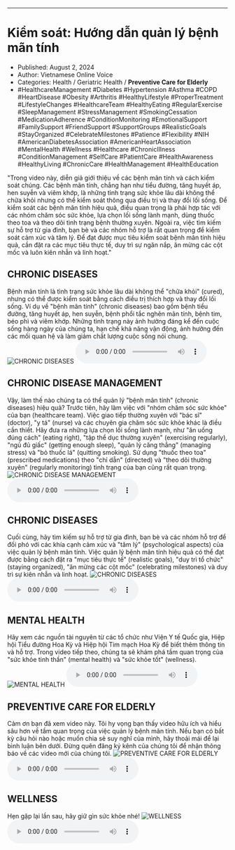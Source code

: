 
---

# Kiểm soát: Hướng dẫn quản lý bệnh mãn tính

- Published: August 2, 2024
- Author: Vietnamese Online Voice
- Categories: Health / Geriatric Health / **Preventive Care for Elderly**
- #HealthcareManagement #Diabetes #Hypertension #Asthma #COPD #HeartDisease #Obesity #Arthritis #HealthyLifestyle #ProperTreatment #LifestyleChanges #HealthcareTeam #HealthyEating #RegularExercise #SleepManagement #StressManagement #SmokingCessation #MedicationAdherence #ConditionMonitoring #EmotionalSupport #FamilySupport #FriendSupport #SupportGroups #RealisticGoals #StayOrganized #CelebrateMilestones #Patience #Flexibility #NIH #AmericanDiabetesAssociation #AmericanHeartAssociation #MentalHealth #Wellness #Healthcare #ChronicIllness #ConditionManagement #SelfCare #PatientCare #HealthAwareness #HealthyLiving #ChronicCare #HealthManagement #HealthEducation

"Trong video này, diễn giả giới thiệu về các bệnh mãn tính và cách kiểm soát chúng. Các bệnh mãn tính, chẳng hạn như tiểu đường, tăng huyết áp, hen suyễn và viêm khớp, là những tình trạng sức khỏe lâu dài không thể chữa khỏi nhưng có thể kiểm soát thông qua điều trị và thay đổi lối sống. Để kiểm soát các bệnh mãn tính hiệu quả, điều quan trọng là phải hợp tác với các nhóm chăm sóc sức khỏe, lựa chọn lối sống lành mạnh, dùng thuốc theo toa và theo dõi tình trạng bệnh thường xuyên. Ngoài ra, việc tìm kiếm sự hỗ trợ từ gia đình, bạn bè và các nhóm hỗ trợ là rất quan trọng để kiểm soát cảm xúc và tâm lý. Để đạt được mục tiêu kiểm soát bệnh mãn tính hiệu quả, cần đặt ra các mục tiêu thực tế, duy trì sự ngăn nắp, ăn mừng các cột mốc và luôn kiên nhẫn và linh hoạt."


## CHRONIC DISEASES

Bệnh mãn tính là tình trạng sức khỏe lâu dài không thể "chữa khỏi" (cured), nhưng có thể được kiểm soát bằng cách điều trị thích hợp và thay đổi lối sống. Ví dụ về "bệnh mãn tính" (chronic diseases) bao gồm bệnh tiểu đường, tăng huyết áp, hen suyễn, bệnh phổi tắc nghẽn mãn tính, bệnh tim, béo phì và viêm khớp. Những tình trạng này ảnh hưởng đáng kể đến cuộc sống hàng ngày của chúng ta, hạn chế khả năng vận động, ảnh hưởng đến các mối quan hệ và làm giảm chất lượng cuộc sống nói chung.
![CHRONIC DISEASES](https://http-archiver-apis-production-80.schnworks.com/storage/images/transitions/2024-08-02/transition--5072839532-Montserrat-Black-4A148C.jpg)
<audio controls>
    <source src="https://http-archiver-apis-production-80.schnworks.com/storage/storage/audio/file-19225426420.mp3" type="audio/mpeg">
</audio>



## CHRONIC DISEASE MANAGEMENT

Vậy, làm thế nào chúng ta có thể quản lý "bệnh mãn tính" (chronic diseases) hiệu quả? Trước tiên, hãy làm việc với "nhóm chăm sóc sức khỏe" của bạn (healthcare team). Việc giao tiếp thường xuyên với "bác sĩ" (doctor), "y tá" (nurse) và các chuyên gia chăm sóc sức khỏe khác là điều cần thiết. Hãy đưa ra những lựa chọn lối sống lành mạnh, như "ăn uống đúng cách" (eating right), "tập thể dục thường xuyên" (exercising regularly), "ngủ đủ giấc" (getting enough sleep), "quản lý căng thẳng" (managing stress) và "bỏ thuốc lá" (quitting smoking). Sử dụng "thuốc theo toa" (prescribed medications) theo "chỉ dẫn" (directed) và "theo dõi thường xuyên" (regularly monitoring) tình trạng của bạn cũng rất quan trọng.
![CHRONIC DISEASE MANAGEMENT](https://http-archiver-apis-production-80.schnworks.com/storage/images/transitions/2024-08-02/transition--23055593087-Montserrat-ExtraBold-283593.jpg)
<audio controls>
    <source src="https://http-archiver-apis-production-80.schnworks.com/storage/storage/audio/file-27810597221.mp3" type="audio/mpeg">
</audio>



## CHRONIC DISEASES

Cuối cùng, hãy tìm kiếm sự hỗ trợ từ gia đình, bạn bè và các nhóm hỗ trợ để đối phó với các khía cạnh cảm xúc và "tâm lý" (psychological aspects) của việc quản lý bệnh mãn tính. Việc quản lý bệnh mãn tính hiệu quả có thể đạt được bằng cách đặt ra "mục tiêu thực tế" (realistic goals), "duy trì tổ chức" (staying organized), "ăn mừng các cột mốc" (celebrating milestones) và duy trì sự kiên nhẫn và linh hoạt.
![CHRONIC DISEASES](https://http-archiver-apis-production-80.schnworks.com/storage/images/transitions/2024-08-02/transition--9404900752-Montserrat-Bold-1A237E.jpg)
<audio controls>
    <source src="https://http-archiver-apis-production-80.schnworks.com/storage/storage/audio/file-20520279437.mp3" type="audio/mpeg">
</audio>



## MENTAL HEALTH

Hãy xem các nguồn tài nguyên từ các tổ chức như Viện Y tế Quốc gia, Hiệp hội Tiểu đường Hoa Kỳ và Hiệp hội Tim mạch Hoa Kỳ để biết thêm thông tin và hỗ trợ. Trong video tiếp theo, chúng ta sẽ khám phá tầm quan trọng của "sức khỏe tinh thần" (mental health) và "sức khỏe tốt" (wellness).
![MENTAL HEALTH](https://http-archiver-apis-production-80.schnworks.com/storage/images/transitions/2024-08-02/transition--9387426077-Montserrat-Black-7B1FA2.jpg)
<audio controls>
    <source src="https://http-archiver-apis-production-80.schnworks.com/storage/storage/audio/file-16253488277.mp3" type="audio/mpeg">
</audio>



## PREVENTIVE CARE FOR ELDERLY

Cảm ơn bạn đã xem video này. Tôi hy vọng bạn thấy video hữu ích và hiểu sâu hơn về tầm quan trọng của việc quản lý bệnh mãn tính. Nếu bạn có bất kỳ câu hỏi nào hoặc muốn chia sẻ suy nghĩ của mình, hãy thoải mái để lại bình luận bên dưới. Đừng quên đăng ký kênh của chúng tôi để nhận thông báo về các video mới của chúng tôi.
![PREVENTIVE CARE FOR ELDERLY](https://http-archiver-apis-production-80.schnworks.com/storage/images/transitions/2024-08-02/transition-34374919534-Montserrat-Regular-9C27B0.jpg)
<audio controls>
    <source src="https://http-archiver-apis-production-80.schnworks.com/storage/storage/audio/file-27916962803.mp3" type="audio/mpeg">
</audio>



## WELLNESS

Hẹn gặp lại lần sau, hãy giữ gìn sức khỏe nhé!
![WELLNESS](https://http-archiver-apis-production-80.schnworks.com/storage/images/transitions/2024-08-02/transition-6130964710-Montserrat-SemiBold-303F9F.jpg)
<audio controls>
    <source src="https://http-archiver-apis-production-80.schnworks.com/storage/storage/audio/file-4212233142.mp3" type="audio/mpeg">
</audio>

